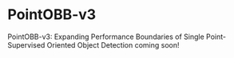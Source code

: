 # PointOBB-v3
PointOBB-v3: Expanding Performance Boundaries of Single Point-Supervised Oriented Object Detection
coming soon!
